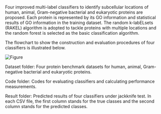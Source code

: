 Four improved multi-label classifiers to identify subcellular locations of human, animal, Gram-negative bacterial and eukaryotic proteins are proposed. Each protein is represented by its GO information and statistical results of GO information in the training dataset. The random k-labELsets (RAKEL) algorithm is adopted to tackle proteins with multiple locations and the random forest is selected as the basic classification algorithm.

The flowchart to show the construction and evaluation procedures of four classifiers is illustrated below.

![Figure](https://github.com/SummerXinTong/pLoc-RAKEL/Figure.jpg)

Dataset folder: Four protein benchmark datasets for human, animal, Gram-negative bacterial and eukaryotic proteins.

Code folder: Codes for evaluating classifiers and calculating performance measurements.

Result folder: Predicted results of four classifiers under jackknife test. In each CSV file, the first column stands for the true classes and the second column stands for the predicted classes.